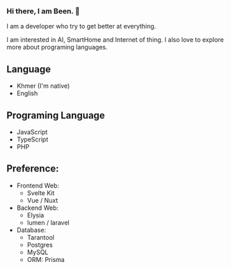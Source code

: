 ### Hi there, I am Been. 👋

I am a developer who try to get better at everything.

I am interested in AI, SmartHome and Internet of thing. I also love to explore more about programing languages.

## Language
- Khmer (I'm native)
- English

## Programing Language
- JavaScript
- TypeScript
- PHP

## Preference:
- Frontend Web:
  - Svelte Kit
  - Vue / Nuxt
- Backend Web:
  - Elysia
  - lumen / laravel
- Database:
  - Tarantool
  - Postgres
  - MySQL
  - ORM: Prisma

  

